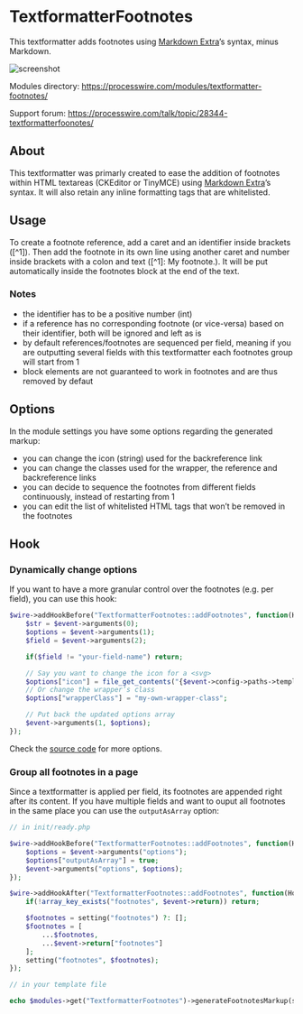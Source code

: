 # TextformatterFootnotes

This textformatter adds footnotes using [Markdown Extra](https://michelf.ca/projects/php-markdown/extra/#footnotes)’s syntax, minus Markdown.

![screenshot](https://user-images.githubusercontent.com/6616448/228490886-37eb92d4-e41b-4a56-98ad-faf87588a74c.png)

Modules directory: https://processwire.com/modules/textformatter-footnotes/

Support forum: https://processwire.com/talk/topic/28344-textformatterfoonotes/

## About

This textformatter was primarly created to ease the addition of footnotes within HTML textareas (CKEditor or TinyMCE) using [Markdown Extra](https://michelf.ca/projects/php-markdown/extra/#footnotes)’s syntax. It will also retain any inline formatting tags that are whitelisted.

## Usage

To create a footnote reference, add a caret and an identifier inside brackets ([^1]). Then add the footnote in its own line using another caret and number inside brackets with a colon and text ([^1]: My footnote.). It will be put automatically inside the footnotes block at the end of the text.

### Notes 
- the identifier has to be a positive number (int)
- if a reference has no corresponding footnote (or vice-versa) based on their identifier, both will be ignored and left as is
- by default references/footnotes are sequenced per field, meaning if you are outputting several fields with this textformatter each footnotes group will start from 1
- block elements are not guaranteed to work in footnotes and are thus removed by defaut

## Options

In the module settings you have some options regarding the generated markup:
- you can change the icon (string) used for the backreference link
- you can change the classes used for the wrapper, the reference and backreference links
- you can decide to sequence the footnotes from different fields continuously, instead of restarting from 1
- you can edit the list of whitelisted HTML tags that won’t be removed in the footnotes

## Hook

### Dynamically change options

If you want to have a more granular control over the footnotes (e.g. per field), you can use this hook:

```php
$wire->addHookBefore("TextformatterFootnotes::addFootnotes", function(HookEvent $event) {
	$str = $event->arguments(0);
	$options = $event->arguments(1);
	$field = $event->arguments(2);

	if($field != "your-field-name") return;

	// Say you want to change the icon for a <svg>
	$options["icon"] = file_get_contents("{$event->config->paths->templates}assets/icons/up.svg");
	// Or change the wrapper’s class
	$options["wrapperClass"] = "my-own-wrapper-class";

	// Put back the updated options array
	$event->arguments(1, $options);
});
```

Check the [source code](https://github.com/eprcstudio/TextformatterFootnotes/blob/main/TextformatterFootnotes.module.php#L50) for more options.

### Group all footnotes in a page

Since a textformatter is applied per field, its footnotes are appended right after its content. If you have multiple fields and want to ouput all footnotes in the same place you can use the `outputAsArray` option:

```php
// in init/ready.php

$wire->addHookBefore("TextformatterFootnotes::addFootnotes", function(HookEvent $event) {
	$options = $event->arguments("options");
	$options["outputAsArray"] = true;
	$event->arguments("options", $options);
});

$wire->addHookAfter("TextformatterFootnotes::addFootnotes", function(HookEvent $event) {
	if(!array_key_exists("footnotes", $event->return)) return;

	$footnotes = setting("footnotes") ?: [];
	$footnotes = [
		...$footnotes,
		...$event->return["footnotes"]
	];
	setting("footnotes", $footnotes);
});

// in your template file

echo $modules->get("TextformatterFootnotes")->generateFootnotesMarkup(setting("footnotes"));
```
